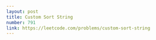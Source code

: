 ```yaml
---
layout: post
title: Custom Sort String
number: 791
link: https://leetcode.com/problems/custom-sort-string
---
```

